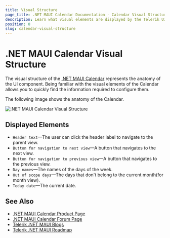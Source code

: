```yaml
---
title: Visual Structure
page_title: .NET MAUI Calendar Documentation - Calendar Visual Structure
description: Learn what visual elements are displayed by the Telerik UI for .NET MAUI Calendar, and see how these elements build the visual structure of the control.
position: 0
slug: calendar-visual-structure
---
```


# .NET MAUI Calendar Visual Structure

The visual structure of the <a href="https://www.telerik.com/maui-ui/calendar" target="_blank">.NET MAUI Calendar</a> represents the anatomy of the UI component. Being familiar with the visual elements of the Calendar allows you to quickly find the information required to configure them.

The following image shows the anatomy of the Calendar.

![.NET MAUI Calendar Visual Structure](images/calendar-visual-structure.png "Visual elements of Calendar control")

## Displayed Elements

- `Header text`&mdash;The user can click the header label to navigate to the parent view.
- `Button for navigation to next view`&mdash;A button that navigates to the next view.
- `Button for navigation to previous view`&mdash;A button that navigates to the previous view.
- `Day names`&mdash;The names of the days of the week.
- `Out of scope days`&mdash;The days that don't belong to the current month(for month view).
- `Today date`&mdash;The current date.

## See Also

- [.NET MAUI Calendar Product Page](https://www.telerik.com/maui-ui/calendar)
- [.NET MAUI Calendar Forum Page](https://www.telerik.com/forums/maui?tagId=2057)
- [Telerik .NET MAUI Blogs](https://www.telerik.com/blogs/mobile-net-maui)
- [Telerik .NET MAUI Roadmap](https://www.telerik.com/support/whats-new/maui-ui/roadmap)
